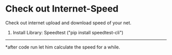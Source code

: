 # Check out Internet-Speed
Check out internet upload and download speed of your net.

1. Install Library: Speedtest ("pip install speedtest-cli")

---------------------------------------------------------
*after code run let him calculate the speed for a while.
